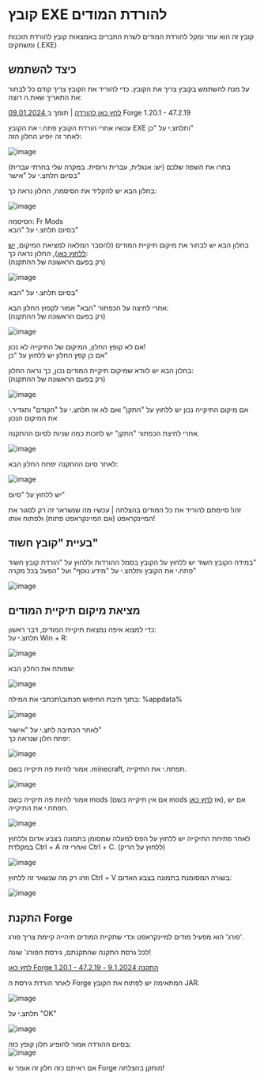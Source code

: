 # קובץ EXE להורדת המודים
קובץ זה הוא עוזר ומקל להורדת המודים לשרת החברים באמצאות קובץ להורדת תוכנות ומשחקים (.EXE)

## כיצד להשתמש
על מנת להשתמש בקובץ צריך את הקובץ.
כדי להוריד את הקובץ צריך קודם כל לבחור את התאריך שאת.ה רוצה:  

[09.01.2024 לחץ כאן להורדה](https://github.com/Ori201/Friends-Server-ModList/releases/download/modss/Setup.Friends.server.Mods.exe) | תומך ב Forge 1.20.1 - 47.2.19

עכשיו אחרי הורדת הקובץ פתח.י את הקובץ EXE ותלחצ.י על "כן"  
לאחר זה יופיע החלון הזה:  

![image](https://github.com/Ori201/Friends-server-backups/assets/117851884/0c186f05-5d01-4466-a9ca-cfacc20ec27d)



בחרו את השפה שלכם (יש: אנגלית, עברית ורוסית. במקרה שלי בחרתי עברית)  
בסיום תלחצ.י על "אישר" 

בחלון הבא יש להקליד את הסיסמה, החלון נראה כך:  

![image](https://github.com/Ori201/Friends-server-backups/assets/117851884/a3e89820-af55-45b8-9e9a-85a24722404d)

הסיסמה: Fr Mods  
בסיום תלחצ.י על "הבא"

בחלון הבא יש לבחור את מיקום תיקיית המודים (להסבר המלאה למציאת המיקום, [יש ללחוץ כאן](https://github.com/Ori201/Friends-server-backups/blob/main/FrModsEXE.md#%D7%9E%D7%A6%D7%99%D7%90%D7%AA-%D7%9E%D7%99%D7%A7%D7%95%D7%9D-%D7%AA%D7%99%D7%A7%D7%99%D7%99%D7%AA-%D7%94%D7%9E%D7%95%D7%93%D7%99%D7%9D)), החלון נראה כך:    
(רק בפעם הראשונה של ההתקנה)    

![image](https://github.com/Ori201/Friends-server-backups/assets/117851884/2582de8c-30a9-4c56-9b29-fc255080f8df)

בסיום תלחצ.י על "הבא"  

אחרי לחיצה על הכפתור "הבא" אמור לקפוץ החלון הבא:   
(רק בפעם הראשונה של ההתקנה)     

![image](https://github.com/Ori201/Friends-server-backups/assets/117851884/927e5f20-c690-463c-be9c-f1d554a196c7)

אם לא קופץ החלון, המיקום של התיקייה לא נכון!   
אם כן קפץ החלון יש ללחוץ על "כן"   

בחלון הבא יש לוודא שמיקום תיקיית המודים נכון, כך נראה החלון:     
(רק בפעם הראשונה של ההתקנה)    

![image](https://github.com/Ori201/Friends-server-backups/assets/117851884/52f0a298-da0f-4d10-b5e3-f67052b64c09)

אם מיקום התיקייה נכון יש ללחוץ על "התקן" ואם לא אז תלחצ.י על "הקודם" ותגדיר.י את המיקום הנכון   

אחרי לחיצת הכפתור "התקן" יש לחכות כמה שניות לסיום ההתקנה.   

![image](https://github.com/Ori201/Friends-server-backups/assets/117851884/8361aa47-ece7-48de-8a60-57dbcfb01590)

לאחר סיום ההתקנה יפתח החלון הבא:    

![image](https://github.com/Ori201/Friends-server-backups/assets/117851884/da9ffdbf-db4d-4bc5-91cc-85c556287639)

יש ללחוץ על "סיום"

זהו! סיימתם להוריד את כל המודים בהצלחה | עכשיו מה שנשראר זה רק לסגור את המיינקראפט (אם המיינקראפט פתוח) ולפתוח אותו!       

## בעיית "קובץ חשוד"






במידה הקובץ חשוד יש ללחוץ על הקובץ בסמל ההורדות וללחוץ על "הורדת קובץ חשוד"        
פתח.י את הקובץ ותלחצ.י על "מידע נוסף" ועל "הפעל בכל מקרה"     


![image](https://github.com/Ori201/Friends-server-backups/assets/117851884/dea01a42-85ec-4034-83a5-16c0db19d55e)




## מציאת מיקום תיקיית המודים

כדי למצוא איפה נמצאת תיקיית המודים, דבר ראשון:    
תלחצ.י על Win + R:    

![image](https://github.com/Ori201/Friends-server-backups/assets/117851884/40cd4c00-6417-41df-a082-d06b05f501c1)

שפותח את החלון הבא:   

![image](https://github.com/Ori201/Friends-server-backups/assets/117851884/4852b981-6af5-4067-beb5-151fe01a2f00)

בתוך תיבת החיפוש תכתוב\תכתבי את המילה: %appdata%     

![image](https://github.com/Ori201/Friends-server-backups/assets/117851884/8dd3c3df-a168-4792-9eb1-cfe1f16d5574)

לאחר הכתיבה לחצ.י על "אישור"   
יפתח חלון שנראה כך:     

![image](https://github.com/Ori201/Friends-server-backups/assets/117851884/ecfa7a88-bef2-4a95-9cca-604798e022d4)

אמור להיות פה תיקייה בשם .minecraft, תפתח.י את התיקייה.    

![image](https://github.com/Ori201/Friends-server-backups/assets/117851884/d702b4ae-2279-42d6-a283-1856ab2b0465)

אמור להיות פה תיקייה בשם mods (אם אין תיקייה בשם mods אז [לחץ כאן](https://github.com/Ori201/Friends-server-backups/blob/main/FrModsEXE.md#%D7%94%D7%AA%D7%A7%D7%A0%D7%AA-forge)), אם יש תפתח.י את התיקייה.      

![image](https://github.com/Ori201/Friends-server-backups/assets/117851884/aaa87c9d-63ce-4bfc-be8d-01da25d37990)


לאחר פתיחת התיקייה יש ללחוץ על הפס למעלה שמסומן בתמונה בצבע אדום וללחוץ במקלדת Ctrl + A ואחרי זה Ctrl + C. (ללחוץ על הריק)      

![image](https://github.com/Ori201/Friends-server-backups/assets/117851884/f230e75c-3143-4712-8cbd-0cd843b49ade)


וזהו רק מה שנשאר זה ללחוץ Ctrl + V בשורה המסומנת בתמונה בצבע האדום:      

![image](https://github.com/Ori201/Friends-server-backups/assets/117851884/305567a3-4d13-4c9c-a5c9-38cc1eb111d9)


## התקנת Forge
פורג' הוא מפעיל מודים למיינקראפט וכדי שתקיית המודים תיהייה קיימת צריך פורג'.   
  
לכל גרסת התקנה שהתקנתם, גירסת הפורג' שונה!    
     
[לחץ כאן Forge 1.20.1 - 47.2.19 - התקנה 9.1.2024](https://github.com/Ori201/Friends-server-backups/releases/download/forge/forge-1.20.1-47.2.19-installer.jar)    

לאחר הורדת גירסת ה Forge המתאימה יש לפתוח את הקובץ JAR.     

![image](https://github.com/Ori201/Friends-server-backups/assets/117851884/719448fe-bec8-42e7-9ad5-d5571613e6a2)

תלחצ.י על "OK"    

![image](https://github.com/Ori201/Friends-server-backups/assets/117851884/02412e17-71fe-4e85-b091-8294d8c319ca)

בסיום ההורדה אמור להופיע חלון קופץ כזה:     
![image](https://github.com/Ori201/Friends-server-backups/assets/117851884/42cf4245-8277-41ba-a0d0-37161338af26)

אם ראיתם כזה חלון זה אומר ש Forge מותקן בהצלחה!


